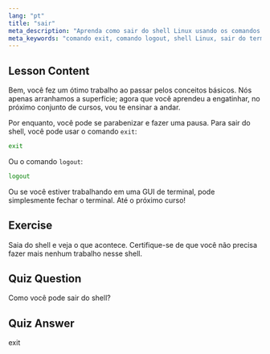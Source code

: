 ```yaml
---
lang: "pt"
title: "sair"
meta_description: "Aprenda como sair do shell Linux usando os comandos 'exit' ou 'logout'. Entenda a navegação básica do shell para iniciantes. Comece sua jornada Linux hoje!"
meta_keywords: "comando exit, comando logout, shell Linux, sair do terminal, conceitos básicos de Linux, Linux para iniciantes, tutorial de Linux"
---
```


## Lesson Content

Bem, você fez um ótimo trabalho ao passar pelos conceitos básicos. Nós apenas arranhamos a superfície; agora que você aprendeu a engatinhar, no próximo conjunto de cursos, vou te ensinar a andar.

Por enquanto, você pode se parabenizar e fazer uma pausa. Para sair do shell, você pode usar o comando `exit`:

```bash
exit
```

Ou o comando `logout`:

```bash
logout
```

Ou se você estiver trabalhando em uma GUI de terminal, pode simplesmente fechar o terminal. Até o próximo curso!

## Exercise

Saia do shell e veja o que acontece. Certifique-se de que você não precisa fazer mais nenhum trabalho nesse shell.

## Quiz Question

Como você pode sair do shell?

## Quiz Answer

exit
